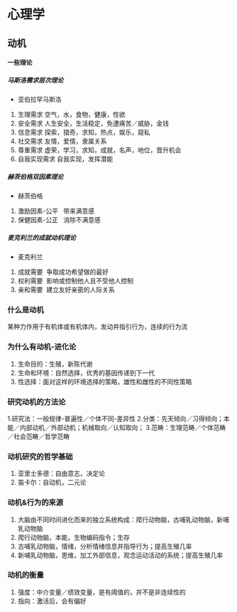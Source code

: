 # 心理学
## 动机
#### 一些理论
##### 马斯洛需求层次理论
* 亚伯拉罕马斯洛
1. 生理需求 空气，水，食物，健康，性欲
2. 安全需求 人生安全，生活稳定，免遭痛苦／威胁，金钱
3. 信息需求 探索，猎奇，求知，热点，娱乐，窥私
4. 社交需求 友情，爱情，隶属关系
5. 尊重需求 虚荣，学习，求知，成就，名声，地位，晋升机会
6. 自我实现需求 自我实现，发挥潜能
##### 赫茨伯格双因素理论
* 赫茨伯格
1. 激励因素-公平   带来满意感
2. 保健因素-公正   消除不满意感
##### 麦克利兰的成就动机理论
* 麦克利兰
1. 成就需要  争取成功希望做的最好
2. 权利需要  影响或控制他人且不受他人控制
3. 亲和需要  建立友好亲密的人际关系
### 什么是动机
某种力作用于有机体或有机体内，发动并指引行为，连续的行为流
### 为什么有动机-进化论
1. 生命目的：生殖，新陈代谢
2. 生命和环境：自然选择，优秀的基因传递到下一代
3. 性选择：面对这样的环境选择的策略，雄性和雌性的不同性策略
### 研究动机的方法论 
1.研究法：一般规律-普遍性／个体不同-差异性
2.分类：先天倾向／习得倾向；本能／内部动机／外部动机；机械取向／认知取向；
3.范畴：生理范畴／个体范畴／社会范畴／哲学范畴
### 动机研究的哲学基础
1. 亚里士多德：自由意志，决定论
2. 笛卡尔：自动机，二元论

### 动机&行为的来源
1. 大脑由不同时间进化而来的独立系统构成：爬行动物脑，古哺乳动物脑，新哺乳动物脑
2. 爬行动物脑，本能，生物编码指令；生存
3. 古哺乳动物脑，情绪，分析情绪信息并指导行为；提高生殖几率
4. 新哺乳动物脑，思维，加工外部信息，观念运动活动的系统；提高生殖几率
### 动机的衡量
1. 强度：中介变量／绩效变量，是有阈值的，并不是非连续性的
2. 指向：激活后，会有偏好
